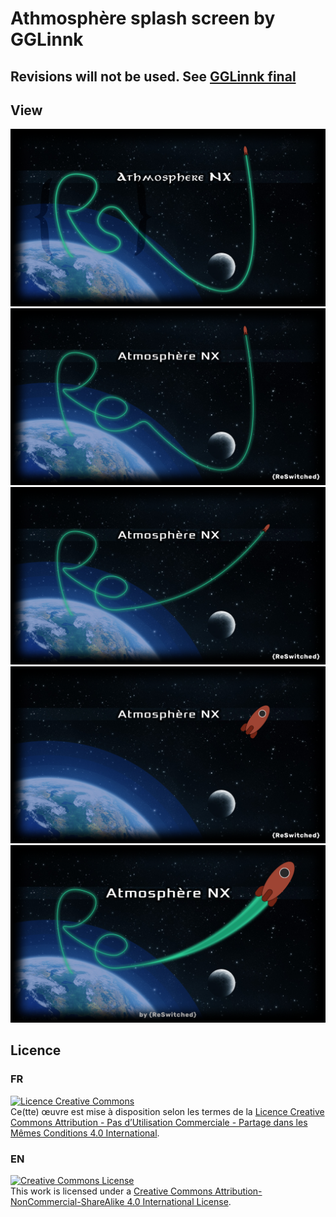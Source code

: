 # Athmosphère splash screen by GGLinnk

## Revisions will not be used. See [GGLinnk final](/final/GGLinnk)

## View

![GGLinnk-OldSphère](./rendus/atmos_rev1.png)
![GGLinnk-OldSphère](./rendus/atmos_rev2.1_longway.png)
![GGLinnk-OldSphère](./rendus/atmos_rev2.2_shortway.png)
![GGLinnk-OldSphère](./rendus/atmos_rev3_notrail.png)
![GGLinnk-OldSphère](./rendus/atmos_rev4_bigtrail.png)

## Licence
### FR
<a rel="license" href="http://creativecommons.org/licenses/by-nc-sa/4.0/"><img alt="Licence Creative Commons" style="border-width:0" src="https://i.creativecommons.org/l/by-nc-sa/4.0/88x31.png" /></a><br />Ce(tte) œuvre est mise à disposition selon les termes de la <a rel="license" href="http://creativecommons.org/licenses/by-nc-sa/4.0/">Licence Creative Commons Attribution - Pas d’Utilisation Commerciale - Partage dans les Mêmes Conditions 4.0 International</a>.
### EN
<a rel="license" href="http://creativecommons.org/licenses/by-nc-sa/4.0/"><img alt="Creative Commons License" style="border-width:0" src="https://i.creativecommons.org/l/by-nc-sa/4.0/88x31.png" /></a><br />This work is licensed under a <a rel="license" href="http://creativecommons.org/licenses/by-nc-sa/4.0/">Creative Commons Attribution-NonCommercial-ShareAlike 4.0 International License</a>.